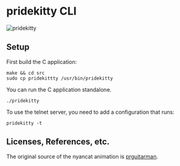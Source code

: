 # pridekitty CLI

![pridekitty](https://user-images.githubusercontent.com/111705651/186676443-69e8513d-f0c5-4ab1-98c4-79f39b7de464.png)


## Setup

First build the C application:

    make && cd src
    sudo cp pridekittty /usr/bin/pridekitty

You can run the C application standalone.

    ./pridekitty

To use the telnet server, you need to add a configuration that runs:

    pridekitty -t


## Licenses, References, etc.

The original source of the nyancat animation is
[prguitarman](http://www.prguitarman.com/index.php?id=348).
